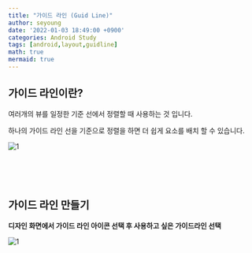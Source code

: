 ```yaml
---
title: "가이드 라인 (Guid Line)"
author: seyoung
date: '2022-01-03 18:49:00 +0900'
categories: Android Study
tags: [android,layout,guidline]
math: true
mermaid: true
---
```


## 가이드 라인이란?

여러개의 뷰를 일정한 기준 선에서 정렬할 때 사용하는 것 입니다.

하나의 가이드 라인 선을 기준으로 정렬을 하면 더 쉽게 요소를 배치 할 수 있습니다.

![1](https://user-images.githubusercontent.com/54762273/147922149-5f1340e8-00e9-459d-8be6-5a0c485953ff.jpg)


<br><br><br>

## 가이드 라인 만들기 

**디자인 화면에서 가이드 라인 아이콘 선택 후 사용하고 싶은 가이드라인 선택**

![1](https://user-images.githubusercontent.com/54762273/147921702-a44b5d83-ab1c-45a1-9295-e54ea556d4a4.jpg)

